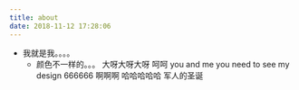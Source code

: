 ```yaml
---
title: about
date: 2018-11-12 17:28:06
---
```

* 我就是我。。。。
  + 颜色不一样的。。。
  大呀大呀大呀
  呵呵
you and  me 
you need to see my design
666666 啊啊啊
哈哈哈哈哈
军人的圣诞